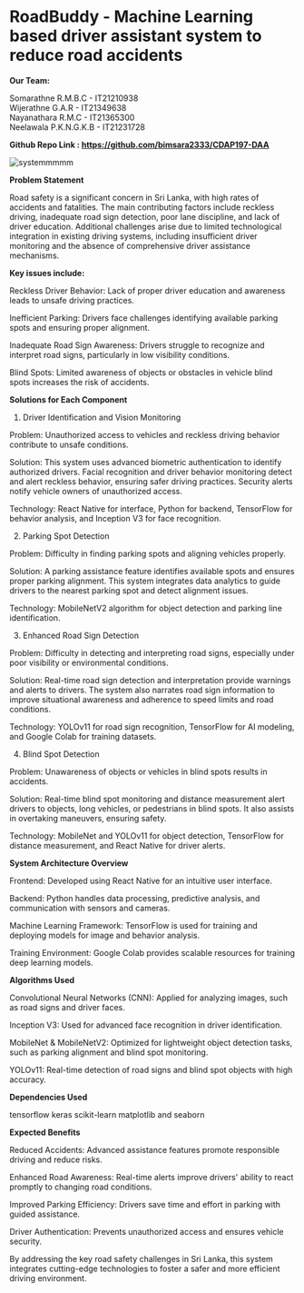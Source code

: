 #  RoadBuddy - Machine Learning based driver assistant system to reduce road accidents 


**Our Team:**  

Somarathne R.M.B.C    - IT21210938  
Wijerathne G.A.R      - IT21349638  
Nayanathara R.M.C     - IT21365300  
Neelawala P.K.N.G.K.B - IT21231728

**Github Repo Link : https://github.com/bimsara2333/CDAP197-DAA**  

![systemmmmm](https://github.com/user-attachments/assets/0dff5eea-5632-4a93-b0df-73a585031358)


**Problem Statement**

Road safety is a significant concern in Sri Lanka, with high rates of accidents and fatalities. The main contributing factors include reckless driving, inadequate road sign detection, poor lane discipline, and lack of driver education. Additional challenges arise due to limited technological integration in existing driving systems, including insufficient driver monitoring and the absence of comprehensive driver assistance mechanisms.


**Key issues include:**

Reckless Driver Behavior: Lack of proper driver education and awareness leads to unsafe driving practices.

Inefficient Parking: Drivers face challenges identifying available parking spots and ensuring proper alignment.

Inadequate Road Sign Awareness: Drivers struggle to recognize and interpret road signs, particularly in low visibility conditions.

Blind Spots: Limited awareness of objects or obstacles in vehicle blind spots increases the risk of accidents.


**Solutions for Each Component**

1. Driver Identification and Vision Monitoring

Problem: Unauthorized access to vehicles and reckless driving behavior contribute to unsafe conditions.

Solution: This system uses advanced biometric authentication to identify authorized drivers. Facial recognition and driver behavior monitoring detect and alert reckless behavior, ensuring safer driving practices. Security alerts notify vehicle owners of unauthorized access.

Technology: React Native for interface, Python for backend, TensorFlow for behavior analysis, and Inception V3 for face recognition.


2. Parking Spot Detection

Problem: Difficulty in finding parking spots and aligning vehicles properly.

Solution: A parking assistance feature identifies available spots and ensures proper parking alignment. This system integrates data analytics to guide drivers to the nearest parking spot and detect alignment issues.

Technology: MobileNetV2 algorithm for object detection and parking line identification.


3. Enhanced Road Sign Detection

Problem: Difficulty in detecting and interpreting road signs, especially under poor visibility or environmental conditions.

Solution: Real-time road sign detection and interpretation provide warnings and alerts to drivers. The system also narrates road sign information to improve situational awareness and adherence to speed limits and road conditions.

Technology: YOLOv11 for road sign recognition, TensorFlow for AI modeling, and Google Colab for training datasets.


4. Blind Spot Detection

Problem: Unawareness of objects or vehicles in blind spots results in accidents.

Solution: Real-time blind spot monitoring and distance measurement alert drivers to objects, long vehicles, or pedestrians in blind spots. It also assists in overtaking maneuvers, ensuring safety.

Technology: MobileNet and YOLOv11 for object detection, TensorFlow for distance measurement, and React Native for driver alerts.


**System Architecture Overview**

Frontend: Developed using React Native for an intuitive user interface.

Backend: Python handles data processing, predictive analysis, and communication with sensors and cameras.

Machine Learning Framework: TensorFlow is used for training and deploying models for image and behavior analysis.

Training Environment: Google Colab provides scalable resources for training deep learning models.


**Algorithms Used**

Convolutional Neural Networks (CNN): Applied for analyzing images, such as road signs and driver faces.

Inception V3: Used for advanced face recognition in driver identification.

MobileNet & MobileNetV2: Optimized for lightweight object detection tasks, such as parking alignment and blind spot monitoring.

YOLOv11: Real-time detection of road signs and blind spot objects with high accuracy.

**Dependencies Used**

tensorflow
keras
scikit-learn
matplotlib and seaborn

**Expected Benefits**

Reduced Accidents: Advanced assistance features promote responsible driving and reduce risks.

Enhanced Road Awareness: Real-time alerts improve drivers' ability to react promptly to changing road conditions.

Improved Parking Efficiency: Drivers save time and effort in parking with guided assistance.

Driver Authentication: Prevents unauthorized access and ensures vehicle security.

By addressing the key road safety challenges in Sri Lanka, this system integrates cutting-edge technologies to foster a safer and more efficient driving environment.

